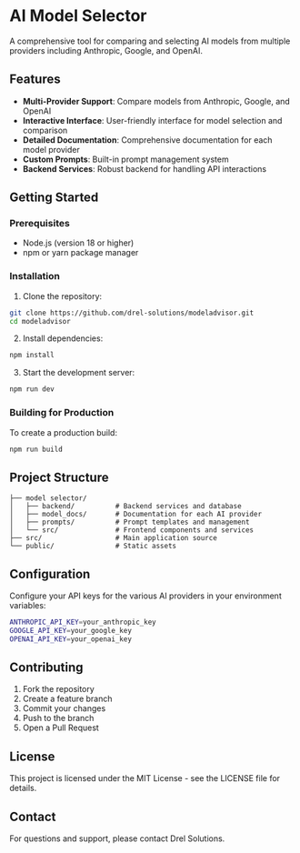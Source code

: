 # AI Model Selector

A comprehensive tool for comparing and selecting AI models from multiple providers including Anthropic, Google, and OpenAI.

## Features

- **Multi-Provider Support**: Compare models from Anthropic, Google, and OpenAI
- **Interactive Interface**: User-friendly interface for model selection and comparison
- **Detailed Documentation**: Comprehensive documentation for each model provider
- **Custom Prompts**: Built-in prompt management system
- **Backend Services**: Robust backend for handling API interactions

## Getting Started

### Prerequisites

- Node.js (version 18 or higher)
- npm or yarn package manager

### Installation

1. Clone the repository:
```bash
git clone https://github.com/drel-solutions/modeladvisor.git
cd modeladvisor
```

2. Install dependencies:
```bash
npm install
```

3. Start the development server:
```bash
npm run dev
```

### Building for Production

To create a production build:

```bash
npm run build
```

## Project Structure

```
├── model selector/
│   ├── backend/          # Backend services and database
│   ├── model_docs/       # Documentation for each AI provider
│   ├── prompts/          # Prompt templates and management
│   └── src/              # Frontend components and services
├── src/                  # Main application source
└── public/               # Static assets
```

## Configuration

Configure your API keys for the various AI providers in your environment variables:

```bash
ANTHROPIC_API_KEY=your_anthropic_key
GOOGLE_API_KEY=your_google_key
OPENAI_API_KEY=your_openai_key
```

## Contributing

1. Fork the repository
2. Create a feature branch
3. Commit your changes
4. Push to the branch
5. Open a Pull Request

## License

This project is licensed under the MIT License - see the LICENSE file for details.

## Contact

For questions and support, please contact Drel Solutions.
